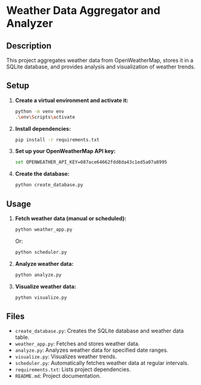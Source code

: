 # Weather Data Aggregator and Analyzer

## Description

This project aggregates weather data from OpenWeatherMap, stores it in a SQLite database, and provides analysis and visualization of weather trends.

## Setup

1. **Create a virtual environment and activate it:**

    ```bash
    python -m venv env
    .\env\Scripts\activate
    ```

2. **Install dependencies:**

    ```bash
    pip install -r requirements.txt
    ```

3. **Set up your OpenWeatherMap API key:**

    ```bash
    set OPENWEATHER_API_KEY=087ace64662fdd8da43c1ed5a07a8995
    ```

4. **Create the database:**

    ```bash
    python create_database.py
    ```

## Usage

1. **Fetch weather data (manual or scheduled):**

    ```bash
    python weather_app.py
    ```

    Or:

    ```bash
    python scheduler.py
    ```

2. **Analyze weather data:**

    ```bash
    python analyze.py
    ```

3. **Visualize weather data:**

    ```bash
    python visualize.py
    ```

## Files

- `create_database.py`: Creates the SQLite database and weather data table.
- `weather_app.py`: Fetches and stores weather data.
- `analyze.py`: Analyzes weather data for specified date ranges.
- `visualize.py`: Visualizes weather trends.
- `scheduler.py`: Automatically fetches weather data at regular intervals.
- `requirements.txt`: Lists project dependencies.
- `README.md`: Project documentation.
